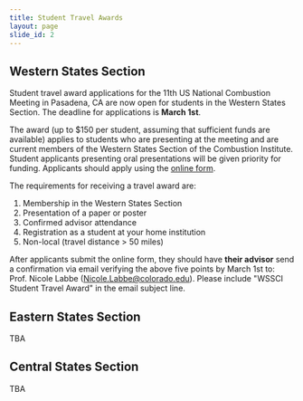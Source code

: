 ```yaml
---
title: Student Travel Awards
layout: page
slide_id: 2
---
```


## Western States Section

Student travel award applications for the 11th US National Combustion Meeting in Pasadena, CA are now open for students in the Western States Section. The deadline for applications is **March 1st**.

The award (up to $150 per student, assuming that sufficient funds are available) applies to students who are presenting at the meeting and are current members of the Western States Section of the Combustion Institute. Student applicants presenting oral presentations will be given priority for funding. Applicants should apply using the [online form](https://docs.google.com/forms/d/e/1FAIpQLSeHOv54g2HU980_Phza5eAEzxbXoXaYfVKJiQjXc1R-JknGIw/viewform?usp=sf_link).

The requirements for receiving a travel award are:

1. Membership in the Western States Section
2. Presentation of a paper or poster
3. Confirmed advisor attendance
4. Registration as a student at your home institution
5. Non-local (travel distance > 50 miles)

After applicants submit the online form, they should have **their advisor** send a confirmation via email verifying the above five points by March 1st to: Prof. Nicole Labbe ([Nicole.Labbe@colorado.edu](mailto:Nicole.Labbe@colorado.edu)).
Please include "WSSCI Student Travel Award" in the email subject line.

## Eastern States Section

TBA

## Central States Section

TBA
